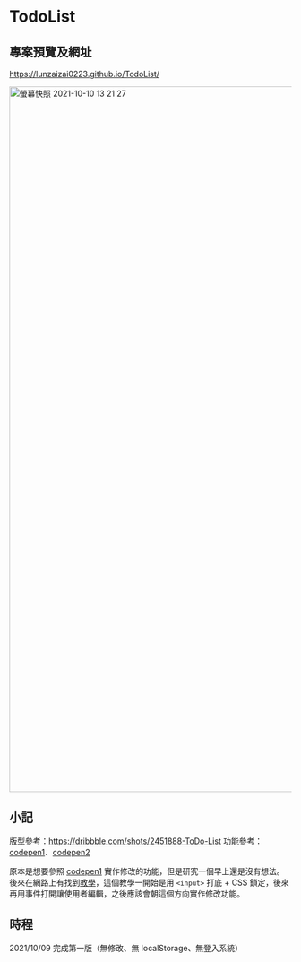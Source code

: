 # TodoList
## 專案預覽及網址
https://lunzaizai0223.github.io/TodoList/

<img width="1259" alt="螢幕快照 2021-10-10 13 21 27" src="https://user-images.githubusercontent.com/77038018/136683368-36b46f72-1887-43a8-b33d-716bd680930d.png">

## 小記
版型參考：https://dribbble.com/shots/2451888-ToDo-List
功能參考：[codepen1](https://codepen.io/jarvis73045/pen/OJWWGjN)、[codepen2](https://codepen.io/saawsan/pen/jayzeq)

原本是想要參照 [codepen1](https://codepen.io/jarvis73045/pen/OJWWGjN) 實作修改的功能，但是研究一個早上還是沒有想法。後來在網路上有找到[教學](https://www.youtube.com/watch?v=MkESyVB4oUw)，這個教學一開始是用 `<input>` 打底 + CSS 鎖定，後來再用事件打開讓使用者編輯，之後應該會朝這個方向實作修改功能。

## 時程
2021/10/09 完成第一版（無修改、無 localStorage、無登入系統）
